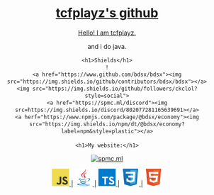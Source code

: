 <h1><b><div align="center"><a href="https://spmc.ml/discord">tcfplayz's github</a></h1></b></div>
<div align="center"><a href="https://www.youtube.com/channel/UCuKTeBqVY9z_TAShMGD87tw">Hello! I am tcfplayz.</a>

and i do java.
</div>
    
<div align="center">
    
    <h1>Shields</h1>
    !
    <a href="https://www.github.com/bdsx/bdsx"><img src="https://img.shields.io/github/contributors/bdsx/bdsx"></a>
    <img src="https://img.shields.io/github/followers/ckclol?style=social">
    <a href="https://spmc.ml/discord"><img src=https://img.shields.io/discord/802077281165639691></a>
    <a herf="https://www.npmjs.com/package/@bdsx/economy"><img src="https://img.shields.io/npm/dt/@bdsx/economy?label=npm&style=plastic"></a>

    <h1>My website:</h1>
    
<a href="https://spmc.ml"><img src="https://cdn.discordapp.com/emojis/870181354363568128.png?size=64" alt="spmc.ml"/> 
</div>

<div align="center"><a href="https://developer.mozilla.org/en-US/docs/Web/JavaScript" target="_blank"> 
    <img src="https://raw.githubusercontent.com/devicons/devicon/master/icons/javascript/javascript-original.svg" alt="javascript" width="40" height="40"/> 
  </a>|
    <a href="https://java.com" target="_blank"> 
    <img src="https://raw.githubusercontent.com/devicons/devicon/master/icons/java/java-original.svg" alt="java" width="40" height="40"/> 
  </a>|
  <a href="https://www.typescriptlang.org/" target="_blank"> 
    <img src="https://raw.githubusercontent.com/devicons/devicon/master/icons/typescript/typescript-original.svg" alt="typescript" width="40" height="40"/> 
  </a>| 
  <a href="https://css-tricks.com" target="_blank"> 
    <img src="https://github.com/devicons/devicon/blob/master/icons/css3/css3-original.svg" alt="CSS" width="40" height="40" /> 
  </a>| 
  <a href="https://html.com" target="_blank"> 
    <img src="https://github.com/devicons/devicon/blob/master/icons/html5/html5-original.svg" alt="HTML" width="40" height="40" />
  </a></div>
